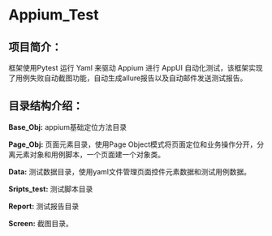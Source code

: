 # Appium_Test  
## 项目简介：
框架使用Pytest 运行 Yaml 来驱动 Appium 进行 AppUI 自动化测试，该框架实现了用例失败自动截图功能，自动生成allure报告以及自动邮件发送测试报告。 
## 目录结构介绍：
**Base_Obj:** appium基础定位方法目录

**Page_Obj:** 页面元素目录，使用Page Object模式将页面定位和业务操作分开，分离元素对象和用例脚本，一个页面建一个对象类。

**Data:** 测试数据目录，使用yaml文件管理页面控件元素数据和测试用例数据。

**Sripts_test:** 测试脚本目录

**Report:** 测试报告目录
 
**Screen:** 截图目录。
